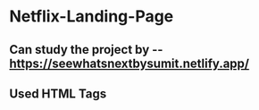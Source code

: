 # Netflix-Landing-Page

## Can study the project by -- https://seewhatsnextbysumit.netlify.app/

## Used HTML Tags
